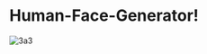 # Human-Face-Generator!

![3a3](https://user-images.githubusercontent.com/64629896/170399393-285eb10a-2bfc-4a32-9002-32359e955b4b.gif)
